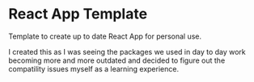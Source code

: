 # React App Template
Template to create up to date React App for personal use.

I created this as I was seeing the packages we used in day to day work becoming more and more outdated and decided to figure out the compatility issues myself as a learning experience.
